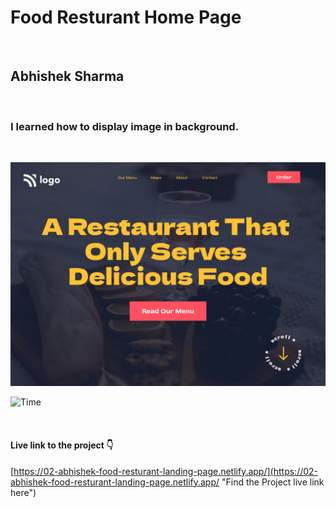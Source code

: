 # Food Resturant Home Page

<br>

## Abhishek Sharma

<br>

### I learned how to display image in background.

<br>

![Food Resturant Home Page](./2.png)

![Time](https://img.shields.io/badge/TIme-1--2%20Hours-brightgreen "Time taken to do this project")

<br>

#### Live link to the project 👇

[https://02-abhishek-food-resturant-landing-page.netlify.app/](https://02-abhishek-food-resturant-landing-page.netlify.app/ "Find the Project live link here")
<br>
